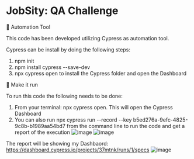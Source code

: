 # JobSity: QA Challenge
 
🚀 Automation Tool

This code has been developed utilizing Cypress as automation tool. 

Cypress can be install by doing the following steps:

1. npm init
2. npm install cypress --save-dev
3. npx cypress open to install the Cypress folder and open the Dashboard

🚀 Make it run

To run this code the following needs to be done:
1. From your terminal: npx cypress open. This will open the Cypress Dashboard
2. You can also run npx cypress run --record --key b5ed276a-9efc-4825-9c8b-b1989aa54bd7 from the command line to run the code and get a report of the execution
![image](https://user-images.githubusercontent.com/38430731/137801271-87a62ac7-eec2-4b18-a19b-e90cd2c74878.png)
![image](https://user-images.githubusercontent.com/38430731/137801473-a2fe61e1-4c99-4a22-abc3-6f6b823fa610.png)

The report will be showing my Dashbaord: https://dashboard.cypress.io/projects/37mtnk/runs/1/specs
![image](https://user-images.githubusercontent.com/38430731/137801677-71a7982d-2d5a-4d36-b61c-b6222e69f1cd.png)


